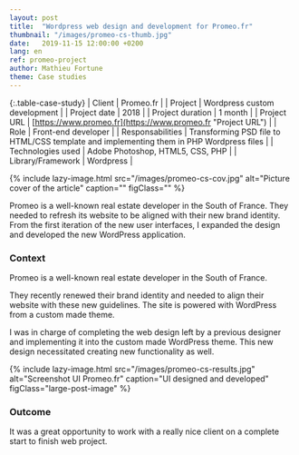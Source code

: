 ```yaml
---
layout: post
title:  "Wordpress web design and development for Promeo.fr"
thumbnail: "/images/promeo-cs-thumb.jpg"
date:   2019-11-15 12:00:00 +0200
lang: en
ref: promeo-project
author: Mathieu Fortune
theme: Case studies
---
```


{:.table-case-study}
| Client        | Promeo.fr |
| Project           | Wordpress custom development |
| Project date      |  2018       |
| Project duration  | 1 month           |
| Project URL       | [https://www.promeo.fr](https://www.promeo.fr "Project URL") |
| Role              | Front-end developer |
| Responsabilities  | Transforming PSD file to HTML/CSS template and implementing them in PHP Wordpress files |
| Technologies used | Adobe Photoshop, HTML5, CSS, PHP |
| Library/Framework | Wordpress |


{% include lazy-image.html src="/images/promeo-cs-cov.jpg" alt="Picture cover of the article" caption="" figClass="" %}

Promeo is a well-known real estate developer in the South of France. They needed to refresh its website to be aligned with their new brand identity. From the first iteration of the new user interfaces, I expanded the design and developed the new WordPress application.


### Context

Promeo is a well-known real estate developer in the South of France.

They recently renewed their brand identity and needed to align their website with these new guidelines. The site is powered with WordPress from a custom made theme.
 
I was in charge of completing the web design left by a previous designer and implementing it into the custom made WordPress theme. This new design necessitated creating new functionality as well.

{% include lazy-image.html src="/images/promeo-cs-results.jpg" alt="Screenshot UI Promeo.fr" caption="UI designed and developed" figClass="large-post-image" %}


### Outcome

It was a great opportunity to work with a really nice client on a complete start to finish web project.

